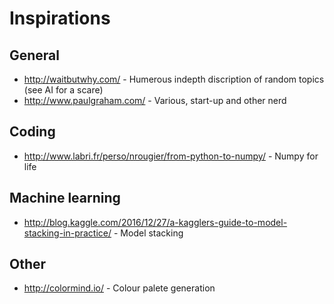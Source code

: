 # Inspirations


## General
* http://waitbutwhy.com/ - Humerous indepth discription of random topics (see AI for a scare)
* http://www.paulgraham.com/ - Various, start-up and other nerd

## Coding
* http://www.labri.fr/perso/nrougier/from-python-to-numpy/ - Numpy for life

## Machine learning
* http://blog.kaggle.com/2016/12/27/a-kagglers-guide-to-model-stacking-in-practice/ - Model stacking


## Other
* http://colormind.io/ - Colour palete generation
